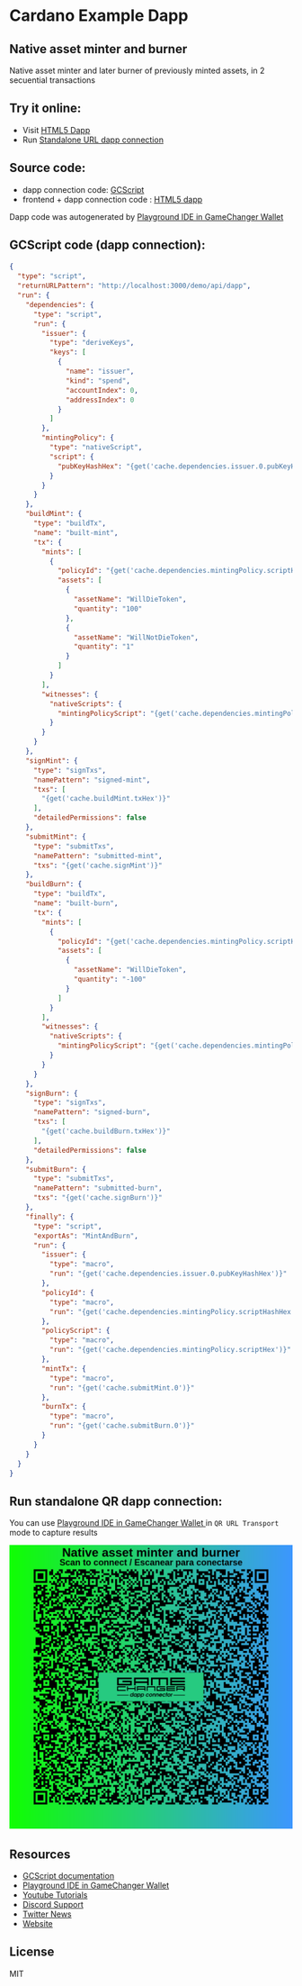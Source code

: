 
# Cardano Example Dapp

## **Native asset minter and burner**

Native asset minter and later burner of previously minted assets, in 2 secuential transactions


## Try it online: 

-  Visit [HTML5 Dapp](https://raw.githubusercontent.com/GameChangerFinance/gamechanger.wallet/main/examples/Native%20asset%20minter%20and%20burner.html)
-  Run [Standalone URL dapp connection](https://beta-wallet.gamechanger.finance/api/2/run/1-H4sIAAAAAAAAA81UTW_bMAz9L7p0A1zbw26-ddihRbciWDPsMPSgWGwiVJY8id4cBP7vI_0V56NLMwzofLFFUo-PT8_aCFyXIDIRcq9LFJHwgJW3X798mklE8JZyK8QySxLjcmlWLmD2Pk3TREHhElnqRMmy5I0V1W6EghKsAptrCLw-wO_KdAgV-EmBAq9_wi2sAxU98Sv7vhFWFpzsqymhrWI07kFLmeeusnhDDWuRpRRQykMIQ6B5aCJRaIvaLmfO6Hw96WglUsf7gVjPkPJltSAe1zKsrhlFbJaAby5yma8gno4Xd7TiNN7ZcfG2EQ09kVhU2qjP1H7StY3Na2rYz8YBvGSSFMOaS3nRzV-2pG_Un1jszBd3Y0yokCghQI_Xft51jb9pYz5qmLsnsFT1o5KEg6SQeJemookOq-8cPrNBkNIPkfil0ZL83clP9Q3DWCPRXvdz55rKG_TS7qnLoXkdenW3FuY4qK3KrMZO5_GoYqz7JjSPApTagJqBL-iwtbO08VGaANy-WhQa9wm0waMU2gzusdghMQzUjtjb50Pl7Wn7LLjqf7HPZeufVzLEnl4nDDHqdtwQDHauIfYJvMAQUxYHhmC83hCP2kpj1seuVahL5_GKAdhBV7YzzvP3bSFz74b8X11x0cRe58KeMN2IfT9eyv8Af8Tm7Lx-Eer2J4_T8bf09qzdrYvSwabNbxFoaXN0BwAA)

## Source code:

- dapp connection code: [GCScript](Native%20asset%20minter%20and%20burner.gcscript)
- frontend + dapp connection code : [HTML5 dapp](Native%20asset%20minter%20and%20burner.html)

Dapp code was autogenerated by [Playground IDE in GameChanger Wallet ](https://beta-wallet.gamechanger.finance/playground)

## GCScript code (dapp connection):
```json
{
  "type": "script",
  "returnURLPattern": "http://localhost:3000/demo/api/dapp",
  "run": {
    "dependencies": {
      "type": "script",
      "run": {
        "issuer": {
          "type": "deriveKeys",
          "keys": [
            {
              "name": "issuer",
              "kind": "spend",
              "accountIndex": 0,
              "addressIndex": 0
            }
          ]
        },
        "mintingPolicy": {
          "type": "nativeScript",
          "script": {
            "pubKeyHashHex": "{get('cache.dependencies.issuer.0.pubKeyHashHex')}"
          }
        }
      }
    },
    "buildMint": {
      "type": "buildTx",
      "name": "built-mint",
      "tx": {
        "mints": [
          {
            "policyId": "{get('cache.dependencies.mintingPolicy.scriptHashHex')}",
            "assets": [
              {
                "assetName": "WillDieToken",
                "quantity": "100"
              },
              {
                "assetName": "WillNotDieToken",
                "quantity": "1"
              }
            ]
          }
        ],
        "witnesses": {
          "nativeScripts": {
            "mintingPolicyScript": "{get('cache.dependencies.mintingPolicy.scriptHex')}"
          }
        }
      }
    },
    "signMint": {
      "type": "signTxs",
      "namePattern": "signed-mint",
      "txs": [
        "{get('cache.buildMint.txHex')}"
      ],
      "detailedPermissions": false
    },
    "submitMint": {
      "type": "submitTxs",
      "namePattern": "submitted-mint",
      "txs": "{get('cache.signMint')}"
    },
    "buildBurn": {
      "type": "buildTx",
      "name": "built-burn",
      "tx": {
        "mints": [
          {
            "policyId": "{get('cache.dependencies.mintingPolicy.scriptHashHex')}",
            "assets": [
              {
                "assetName": "WillDieToken",
                "quantity": "-100"
              }
            ]
          }
        ],
        "witnesses": {
          "nativeScripts": {
            "mintingPolicyScript": "{get('cache.dependencies.mintingPolicy.scriptHex')}"
          }
        }
      }
    },
    "signBurn": {
      "type": "signTxs",
      "namePattern": "signed-burn",
      "txs": [
        "{get('cache.buildBurn.txHex')}"
      ],
      "detailedPermissions": false
    },
    "submitBurn": {
      "type": "submitTxs",
      "namePattern": "submitted-burn",
      "txs": "{get('cache.signBurn')}"
    },
    "finally": {
      "type": "script",
      "exportAs": "MintAndBurn",
      "run": {
        "issuer": {
          "type": "macro",
          "run": "{get('cache.dependencies.issuer.0.pubKeyHashHex')}"
        },
        "policyId": {
          "type": "macro",
          "run": "{get('cache.dependencies.mintingPolicy.scriptHashHex')}"
        },
        "policyScript": {
          "type": "macro",
          "run": "{get('cache.dependencies.mintingPolicy.scriptHex')}"
        },
        "mintTx": {
          "type": "macro",
          "run": "{get('cache.submitMint.0')}"
        },
        "burnTx": {
          "type": "macro",
          "run": "{get('cache.submitBurn.0')}"
        }
      }
    }
  }
}
```

## Run standalone QR dapp connection: 

You can use [Playground IDE in GameChanger Wallet ](https://beta-wallet.gamechanger.finance/playground) in `QR URL Transport` mode to capture results

[![QR URL Transport](Native%20asset%20minter%20and%20burner.png)](https://beta-wallet.gamechanger.finance/api/2/run/1-H4sIAAAAAAAAA81UTW_bMAz9L7p0A1zbw26-ddihRbciWDPsMPSgWGwiVJY8id4cBP7vI_0V56NLMwzofLFFUo-PT8_aCFyXIDIRcq9LFJHwgJW3X798mklE8JZyK8QySxLjcmlWLmD2Pk3TREHhElnqRMmy5I0V1W6EghKsAptrCLw-wO_KdAgV-EmBAq9_wi2sAxU98Sv7vhFWFpzsqymhrWI07kFLmeeusnhDDWuRpRRQykMIQ6B5aCJRaIvaLmfO6Hw96WglUsf7gVjPkPJltSAe1zKsrhlFbJaAby5yma8gno4Xd7TiNN7ZcfG2EQ09kVhU2qjP1H7StY3Na2rYz8YBvGSSFMOaS3nRzV-2pG_Un1jszBd3Y0yokCghQI_Xft51jb9pYz5qmLsnsFT1o5KEg6SQeJemookOq-8cPrNBkNIPkfil0ZL83clP9Q3DWCPRXvdz55rKG_TS7qnLoXkdenW3FuY4qK3KrMZO5_GoYqz7JjSPApTagJqBL-iwtbO08VGaANy-WhQa9wm0waMU2gzusdghMQzUjtjb50Pl7Wn7LLjqf7HPZeufVzLEnl4nDDHqdtwQDHauIfYJvMAQUxYHhmC83hCP2kpj1seuVahL5_GKAdhBV7YzzvP3bSFz74b8X11x0cRe58KeMN2IfT9eyv8Af8Tm7Lx-Eer2J4_T8bf09qzdrYvSwabNbxFoaXN0BwAA)

## Resources
- [GCScript documentation](https://beta-wallet.gamechanger.finance/doc/api/v2/api.html)
- [Playground IDE in GameChanger Wallet ](https://beta-wallet.gamechanger.finance/playground)
- [Youtube Tutorials](https://www.youtube.com/@gamechanger.finance)
- [Discord Support](https://discord.gg/vpbfyRaDKG)
- [Twitter News](https://twitter.com/GameChangerOk)
- [Website](https://gamechanger.finance)

## License
MIT 
    

